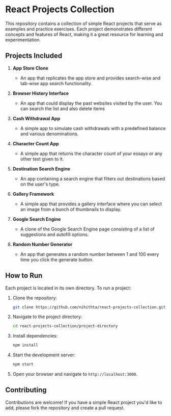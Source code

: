 # React Projects Collection

This repository contains a collection of simple React projects that serve as examples and practice exercises. Each project demonstrates different concepts and features of React, making it a great resource for learning and experimentation.

## Projects Included

1. **App Store Clone**
   - An app that replicates the app store and provides search-wise and tab-wise app search functionality.

2. **Browser History Interface**
   - An app that could display the past websites visited by the user. You can search the list and also delete items

3. **Cash Withdrawal App**
   - A simple app to simulate cash withdrawals with a predefined balance and various denominations.

4. **Character Count App**
   - A simple app that returns the character count of your essays or any other text given to it.

5. **Destination Search Engine**
   - An app containing a search engine that filters out destinations based on the user's type.
  
6. **Gallery Framework**
   - A simple app that provides a gallery interface where you can select an image from a bunch of thumbnails to display.
  
7. **Google Search Engine**
   - A clone of the Google Search Engine page consisting of a list of suggestions and autofill options.
     
8. **Random Number Generator**
   - An app that generates a random number between 1 and 100 every time you click the generate button.


## How to Run

Each project is located in its own directory. To run a project:

1. Clone the repository:
   ```bash
   git clone https://github.com/nihithta/react-projects-collection.git

2. Navigate to the project directory:
   ```bash
   cd react-projects-collection/project-directory
   ```

3. Install dependencies:
   ```bash
   npm install
   ```

4. Start the development server:
   ```bash
   npm start
   ```

5. Open your browser and navigate to `http://localhost:3000`.

## Contributing

Contributions are welcome! If you have a simple React project you'd like to add, please fork the repository and create a pull request.
